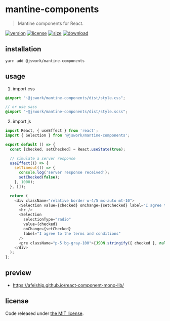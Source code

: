 # mantine-components
> Mantine components for React.

[![version][version-image]][version-url]
[![license][license-image]][license-url]
[![size][size-image]][size-url]
[![download][download-image]][download-url]

## installation
```shell
yarn add @jswork/mantine-components
```

## usage
1. import css
  ```scss
  @import "~@jswork/mantine-components/dist/style.css";

  // or use sass
  @import "~@jswork/mantine-components/dist/style.scss";
  ```
2. import js
  ```js
  import React, { useEffect } from 'react';
  import { Selection } from '@jswork/mantine-components';

  export default () => {
    const [checked, setChecked] = React.useState(true);

    // simulate a server response
    useEffect(() => {
      setTimeout(() => {
        console.log('server response received');
        setChecked(false);
      }, 1000);
    }, []);

    return (
      <div className="relative border w-4/5 mx-auto mt-10">
        <Selection value={checked} onChange={setChecked} label="I agree to the terms and conditions" />
        <hr />
        <Selection
          selectionType="radio"
          value={checked}
          onChange={setChecked}
          label="I agree to the terms and conditions"
        />
        <pre className="p-5 bg-gray-100">{JSON.stringify({ checked }, null, 2)}</pre>
      </div>
    );
  };

  ```

## preview
- https://afeiship.github.io/react-component-mono-lib/

## license
Code released under [the MIT license](https://github.com/afeiship/react-component-mono-lib/blob/master/LICENSE.txt).

[version-image]: https://img.shields.io/npm/v/@jswork/mantine-components
[version-url]: https://npmjs.org/package/@jswork/mantine-components

[license-image]: https://img.shields.io/npm/l/@jswork/mantine-components
[license-url]: https://github.com/afeiship/react-component-mono-lib/blob/master/LICENSE.txt

[size-image]: https://img.shields.io/bundlephobia/minzip/@jswork/mantine-components
[size-url]: https://github.com/afeiship/react-component-mono-lib/blob/master/dist/react-component-mono-lib.min.js

[download-image]: https://img.shields.io/npm/dm/@jswork/mantine-components
[download-url]: https://www.npmjs.com/package/@jswork/mantine-components
